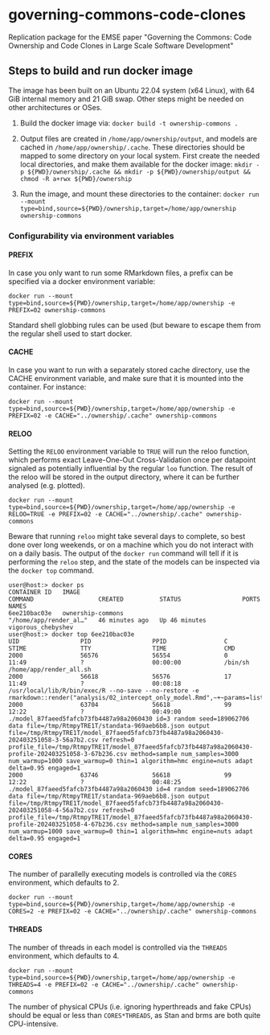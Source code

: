 # governing-commons-code-clones
Replication package for the EMSE paper "Governing the Commons: Code Ownership and Code Clones in Large Scale Software Development"

## Steps to build and run docker image

The image has been built on an Ubuntu 22.04 system (x64 Linux), with 64 GiB internal memory and 21 GiB swap.
Other steps might be needed on other architectures or OSes.

1. Build the docker image via: `docker build -t ownership-commons .`

2. Output files are created in `/home/app/ownership/output`, and models are cached in `/home/app/ownership/.cache`.
   These directories should be mapped to some directory on your local system.
   First create the needed local directories, and make them available for the docker image:
   `mkdir -p ${PWD}/ownership/.cache && mkdir -p ${PWD}/ownership/output && chmod -R a+rwx ${PWD}/ownership`

3. Run the image, and mount these directories to the container:
   `docker run --mount type=bind,source=${PWD}/ownership,target=/home/app/ownership ownership-commons`

### Configurability via environment variables

#### PREFIX

In case you only want to run some RMarkdown files, a prefix can be specified via a docker environment variable:

`docker run --mount type=bind,source=${PWD}/ownership,target=/home/app/ownership -e PREFIX=02 ownership-commons`

Standard shell globbing rules can be used (but beware to escape them from the regular shell used to start docker.

#### CACHE

In case you want to run with a separately stored cache directory, use the CACHE environment variable, and make sure that it is mounted into the container. For instance:

`docker run --mount type=bind,source=${PWD}/ownership,target=/home/app/ownership -e PREFIX=02 -e CACHE="../ownership/.cache" ownership-commons`

#### RELOO

Setting the `RELOO` environment variable to `TRUE` will run the reloo function,
which performs exact Leave-One-Out Cross-Validation once per datapoint signaled as potentially influential by the regular `loo` function.
The result of the reloo will be stored in the output directory, where it can be further analysed (e.g. plotted).

`docker run --mount type=bind,source=${PWD}/ownership,target=/home/app/ownership -e RELOO=TRUE -e PREFIX=02 -e CACHE="../ownership/.cache" ownership-commons`

Beware that running `reloo` might take several days to complete, so best done over long weekends, or on a machine which you do not interact with on a daily basis.
The output of the `docker run` command will tell if it is performing the `reloo` step, and the state of the models can be inspected via the `docker top` command.

```
user@host:> docker ps
CONTAINER ID   IMAGE                                                                     COMMAND                  CREATED          STATUS                 PORTS     NAMES
6ee210bac03e   ownership-commons                                                         "/home/app/render_al…"   46 minutes ago   Up 46 minutes                    vigorous_chebyshev
user@host:> docker top 6ee210bac03e
UID                 PID                 PPID                C                   STIME               TTY                 TIME                CMD
2000                56576               56554               0                   11:49               ?                   00:00:00            /bin/sh /home/app/render_all.sh
2000                56618               56576               17                  11:49               ?                   00:08:18            /usr/local/lib/R/bin/exec/R --no-save --no-restore -e rmarkdown::render("analysis/02_intercept_only_model.Rmd",~+~params=list(cache="../ownership/.cache",~+~reloo=TRUE),~+~output_dir="ownership/output")
2000                63704               56618               99                  12:22               ?                   00:49:00            ./model_87faeed5fafcb73fb4487a98a2060430 id=3 random seed=189062706 data file=/tmp/RtmpyTRE1T/standata-969aeb6b8.json output file=/tmp/RtmpyTRE1T/model_87faeed5fafcb73fb4487a98a2060430-202403251058-3-56a7b2.csv refresh=0 profile_file=/tmp/RtmpyTRE1T/model_87faeed5fafcb73fb4487a98a2060430-profile-202403251058-3-67b236.csv method=sample num_samples=3000 num_warmup=1000 save_warmup=0 thin=1 algorithm=hmc engine=nuts adapt delta=0.95 engaged=1
2000                63746               56618               99                  12:22               ?                   00:48:25            ./model_87faeed5fafcb73fb4487a98a2060430 id=4 random seed=189062706 data file=/tmp/RtmpyTRE1T/standata-969aeb6b8.json output file=/tmp/RtmpyTRE1T/model_87faeed5fafcb73fb4487a98a2060430-202403251058-4-56a7b2.csv refresh=0 profile_file=/tmp/RtmpyTRE1T/model_87faeed5fafcb73fb4487a98a2060430-profile-202403251058-4-67b236.csv method=sample num_samples=3000 num_warmup=1000 save_warmup=0 thin=1 algorithm=hmc engine=nuts adapt delta=0.95 engaged=1
```

#### CORES

The number of parallelly executing models is controlled via the `CORES` environment, which defaults to 2.

`docker run --mount type=bind,source=${PWD}/ownership,target=/home/app/ownership -e CORES=2 -e PREFIX=02 -e CACHE="../ownership/.cache" ownership-commons`

#### THREADS

The number of threads in each model is controlled via the `THREADS` environment, which defaults to 4.

`docker run --mount type=bind,source=${PWD}/ownership,target=/home/app/ownership -e THREADS=4 -e PREFIX=02 -e CACHE="../ownership/.cache" ownership-commons`

The number of physical CPUs (i.e. ignoring hyperthreads and fake CPUs) should be equal or less than `CORES*THREADS`, as Stan and brms are both quite CPU-intensive.
